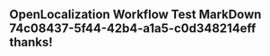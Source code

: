 <properties
ms.topic="hero-topic1"
ms.test1="hero-topic"
ms.test2="test"/>

## OpenLocalization Workflow Test MarkDown 74c08437-5f44-42b4-a1a5-c0d348214eff thanks!
